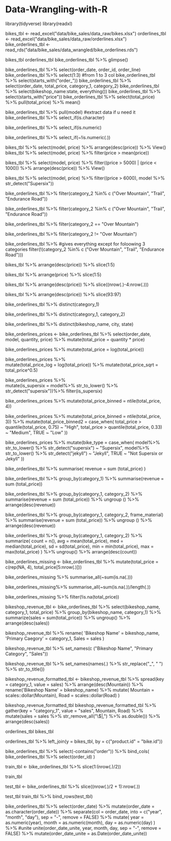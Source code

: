 # Data-Wrangling-with-R
library(tidyverse)
library(readxl)

bikes_tbl           <- read_excel("data/bike_sales/data_raw/bikes.xlsx")
orderlines_tbl      <- read_excel("data/bike_sales/data_raw/orderlines.xlsx")
bike_orderlines_tbl <- read_rds("data/bike_sales/data_wrangled/bike_orderlines.rds")

bikes_tbl
orderlines_tbl
bike_orderlines_tbl %>% glimpse()

bike_orderlines_tbl %>% 
    select(order_date, order_id, order_line) 
bike_orderlines_tbl %>% 
    select(1:3) #from 1 to 3 col 
bike_orderlines_tbl %>%
    select(starts_with("order_"))
bike_orderlines_tbl %>%
    select(order_date, total_price, category_1, category_2)
bike_orderlines_tbl %>%
    select(bikeshop_name:state, everything())
bike_orderlines_tbl %>% 
    select(starts_with("price"))
bike_orderlines_tbl %>% 
    select(total_price) %>%
    pull(total_price) %>% 
    mean()

bike_orderlines_tbl %>%
    pull(model) #extract data if u need it 
bike_orderlines_tbl %>%
    select_if(is.character)

bike_orderlines_tbl %>%
    select_if(is.numeric)

bike_orderlines_tbl %>%
    select_if(~!is.numeric(.))

bikes_tbl %>% 
    select(model, price) %>%
    arrange(desc(price)) %>%
    View()
bikes_tbl %>% 
    select(model, price) %>% 
    filter(price > mean(price)) 

bikes_tbl %>%
    select(model, price) %>%
    filter((price > 5000) | (price < 1000)) %>%
    arrange(desc(price)) %>%
    View()

bikes_tbl %>%
    select(model, price) %>%
    filter((price > 6000), 
           model %>% str_detect("Supersix"))
           

bike_orderlines_tbl %>% 
    filter(category_2 %in% c ("Over Mountain", "Trail", "Endurance Road"))


bike_orderlines_tbl %>% 
    filter(category_2 %in% c ("Over Mountain", "Trail", "Endurance Road"))

bike_orderlines_tbl %>%
    filter(category_2 == "Over Mountain")

bike_orderlines_tbl %>%
    filter(category_2 != "Over Mountain")  

bike_orderlines_tbl %>% #gives everything except for foloowing 3 categories
    filter(!(category_2 %in% c ("Over Mountain", "Trail", "Endurance Road")))

bikes_tbl %>%
    arrange(desc(price)) %>%
    slice(1:5)

bikes_tbl %>%
    arrange(price) %>%
    slice(1:5)

bikes_tbl %>%
    arrange(desc(price)) %>%
    slice((nrow(.)-4:nrow(.)))

bikes_tbl %>%
    arrange(desc(price)) %>%
    slice(93:97)
    
bike_orderlines_tbl %>%
    distinct(category_1)

bike_orderlines_tbl %>%
    distinct(category_1, category_2)

bike_orderlines_tbl %>%
    distinct(bikeshop_name, city, state)

bike_orderlines_prices <- bike_orderlines_tbl %>%
    select(order_date, model, quantity, price) %>%
    mutate(total_price = quantity * price)

bike_orderlines_prices %>%
    mutate(total_price = log(total_price))
   
bike_orderlines_prices %>%    
    mutate(total_price_log = log(total_price)) %>%
    mutate(total_price_sqrt = total_price^0.5)

bike_orderlines_prices %>%  
    mutate(is_supersix = model%>% str_to_lower() %>% str_detect("supersix"))%>%
    filter(is_supersix)

bike_orderlines_prices %>%
    mutate(total_price_binned = ntile(total_price, 4))

bike_orderlines_prices %>%
    mutate(total_price_binned = ntile(total_price, 3)) %>%
    mutate(total_price_binned2 = case_when(
        total_price > quantile(total_price, 0.75) ~ "High", 
        total_price > quantile(total_price, 0.33) ~ "Medium",
        TRUE ~ "Low"
    ))

bike_orderlines_prices %>%
    mutate(bike_type = case_when(
        model%>% str_to_lower() %>% str_detect("supersix") ~ "Supersix",
        model%>% str_to_lower() %>% str_detect("jekyll") ~ "Jekyll",
        TRUE ~ "Not Supersix or Jekyll"
    ))

bike_orderlines_tbl %>%
    summarise(
        revenue = sum (total_price)
    )

bike_orderlines_tbl %>%
    group_by(category_1) %>%
    summarise(revenue = sum (total_price))

bike_orderlines_tbl %>%
    group_by(category_1, category_2) %>%
    summarise(revenue = sum (total_price)) %>%
    ungroup () %>%
    arrange(desc(revenue))


bike_orderlines_tbl %>%
    group_by(category_1, category_2, frame_material) %>%
    summarise(revenue = sum (total_price)) %>%
    ungroup () %>%
    arrange(desc(revenue))

bike_orderlines_tbl %>%
    group_by(category_1, category_2) %>%
    summarize(
        count = n(),
        avg = mean(total_price),
        med = median(total_price),
        sd  = sd(total_price), 
        min = min(total_price),
        max = max(total_price)
    ) %>%
    ungroup() %>%
    arrange(desc(count))

bike_orderlines_missing <- bike_orderlines_tbl %>%
    mutate(total_price = c(rep(NA, 4), total_price[5:nrow(.)]))

bike_orderlines_missing %>%
    summarise_all(~sum(is.na(.)))

bike_orderlines_missing%>%
    summarise_all(~sum(is.na(.))/length(.))

bike_orderlines_missing %>%
    filter(!is.na(total_price))

bikeshop_revenue_tbl <- bike_orderlines_tbl %>%
    select(bikeshop_name, category_1, total_price) %>%
    group_by(bikeshop_name, category_1) %>%
    summarize(sales = sum(total_price)) %>%
    ungroup() %>% 
    arrange(desc(sales))

bikeshop_revenue_tbl %>%
    rename(
        'Bikeshop Name' = bikeshop_name,
        'Primary Caegory' = category_1,
        Sales = sales
    )
    
bikeshop_revenue_tbl %>%
    set_names(c ("Bikeshop Name", "Primary Category", "Sales"))

bikeshop_revenue_tbl %>%
    set_names(names(.) %>% str_replace("_", " ") %>% str_to_title())

bikeshop_revenue_formatted_tbl <- bikeshop_revenue_tbl %>%
    spread(key = category_1, value = sales) %>%
    arrange(desc(Mountain)) %>%
    rename('Bikeshop Name' = bikeshop_name) %>%
    mutate(
        Mountain = scales::dollar(Mountain),
        Road = scales::dollar(Road)
        )

bikeshop_revenue_formatted_tbl
bikeshop_revenue_formatted_tbl %>%
    gather(key = "category_1", value = "sales", Mountain, Road) %>%
    mutate(sales = sales %>% str_remove_all("\\$|,") %>% as.double()) %>%
    arrange(desc(sales))

orderlines_tbl
bikes_tbl

orderlines_tbl %>% 
    left_join(y = bikes_tbl, by = c("product.id" = "bike.id"))

bike_orderlines_tbl %>%
    select(-contains("order")) %>%
    bind_cols(
        bike_orderlines_tbl %>% select(order_id)
    )

train_tbl <- bike_orderlines_tbl %>%
    slice(1:(nrow(.)/2))

train_tbl

test_tbl <- bike_orderlines_tbl %>%
    slice((nrow(.)/2 + 1):nrow(.))

test_tbl
train_tbl %>% 
    bind_rows(test_tbl)

bike_orderlines_tbl %>%
    select(order_date)  %>%
    mutate(order_date = as.character(order_date)) %>%
    separate(col = order_date, into = c("year", "month", "day"), sep = "-", remove = FALSE) %>%
    mutate(
        year = as.numeric(year),
        month = as.numeric(month), 
        day = as.numeric(day)
    ) %>%
    #unite
    unite(order_date_unite, year, month, day, sep = "-", remove = FALSE) %>%
    mutate(order_date_unite = as.Date(order_date_unite))
        
